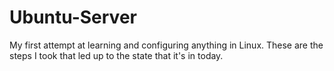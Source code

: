 # Ubuntu-Server
My first attempt at learning and configuring anything in Linux. These are the steps I took that led up to the state that it's in today.

